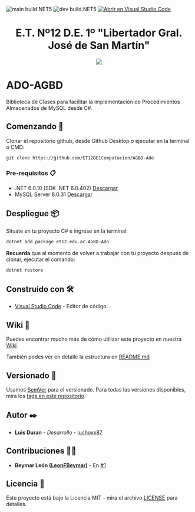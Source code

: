 ![main build.NET5](https://github.com/ET12DE1Computacion/AGBD-Ado/workflows/main-build.NET5/badge.svg?branch=main) ![dev build.NET5](https://github.com/ET12DE1Computacion/AGBD-Ado/workflows/dev-build.NET5/badge.svg?branch=dev) [![Abrir en Visual Studio Code](https://open.vscode.dev/badges/open-in-vscode.svg)](https://open.vscode.dev/ET12DE1Computacion/AGBD-Ado)

<h1 align="center">E.T. Nº12 D.E. 1º "Libertador Gral. José de San Martín"</h1>
<p align="center">
  <img src="https://et12.edu.ar/imgs/computacion/vamoaprogramabanner.png">
</p>

# ADO-AGBD

Biblioteca de Clases para facilitar la implementación de Procedimientos Almacenados de MySQL desde C#.

## Comenzando 🚀

Clonar el repositorio github, desde Github Desktop o ejecutar en la terminal o CMD:

```
git clone https://github.com/ET12DE1Computacion/AGBD-Ado
```

### Pre-requisitos 📋

- .NET 6.0.10 (SDK .NET 6.0.402) [Descargar](https://dotnet.microsoft.com/download/dotnet/6.0)
- MySQL Server 8.0.31 [Descargar](https://dev.mysql.com/downloads/mysql/)

## Despliegue 📦

Situate en tu proyecto C# e ingrese en la terminal:

```bash
dotnet add package et12.edu.ar.AGBD-Ado
```

**Recuerda** que al momento de volver a trabajar con tu proyecto después de clonar, ejecutar el comando:

```bash
dotnet restore
```

## Construido con 🛠️

* [Visual Studio Code](https://code.visualstudio.com/#alt-downloads) - Editor de código.

## Wiki 📖

Puedes encontrar mucho más de cómo utilizar este proyecto en nuestra [Wiki](https://github.com/ET12DE1Computacion/AGBD-Ado/wiki).

También podes ver en detalle la estructura en [README.md](AGBD/README.md) 

## Versionado 📌

Usamos [SemVer](http://semver.org/) para el versionado. Para todas las versiones disponibles, mira los [tags en este repositorio](https://github.com/ET12DE1Computacion/AGBD-Ado/tags).

## Autor ✒️

- **Luis Duran** - *Desarrollo* - [luchoxx87](https://github.com/luchoxx87)

## Contribuciones 🤝🏽
- **Beymar León ([LeonFBeymar](https://github.com/LeonFBeymar))** - En [#1](https://github.com/ET12DE1Computacion/AGBD-Ado/pull/1)

## Licencia 📄

Este proyecto está bajo la Licencia MIT - mira el archivo [LICENSE](LICENSE) para detalles.
